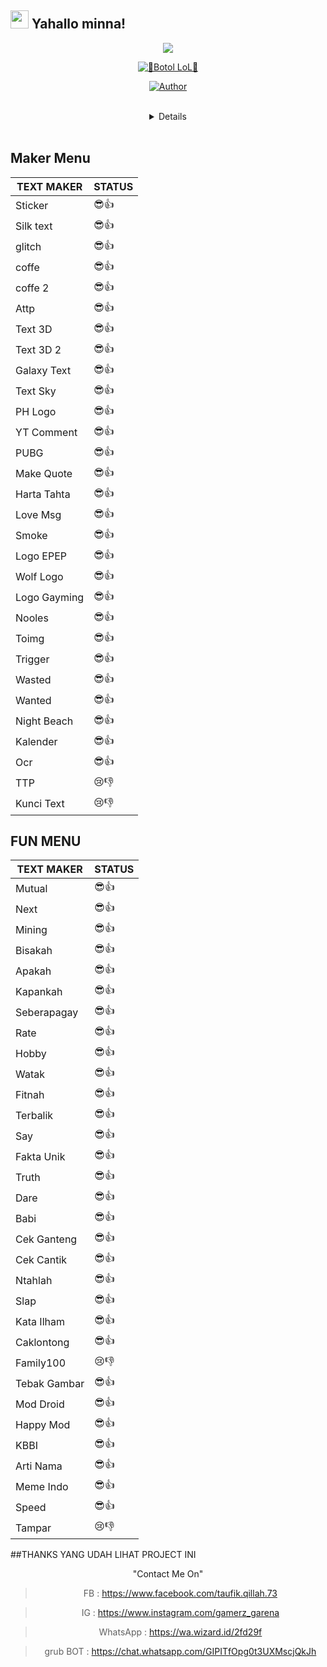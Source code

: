 ## <img src="https://github.com/TheDudeThatCode/TheDudeThatCode/blob/master/Assets/Hi.gif" width="29px"> Yahallo minna!
<p align="center">
<img src="https://user-images.githubusercontent.com/77515527/106854697-fce66b80-6678-11eb-905d-2b2e1d9bb973.jpg"
  </p>
<br>
  
  
 <p align="center">
 <a href="#"><img title="🐊Botol LoL🐊" src="https://img.shields.io/badge/Botol LoL-green?colorA=%23ff0000&colorB=%23017e40&style=for-the-badge"></a>
</p>
<p align="center">
<a href="https://github.com/Keito-Klein"><img title="Author" src="https://img.shields.io/badge/AUTHOR-MiKako-blue.svg?style=for-the-badge&logo=github"></a>
</p>
<br>
<div align="center">
<details>
  
  >Bot ini sedang dalam masa pengembangan 
  
  >Banyak fitur yang masih error
  </details>
    </div>
  <br>
  

  ## Maker Menu
  | TEXT MAKER | STATUS |
  |------------|--------|
  | Sticker    |  😎👍 |
  | Silk text | 😎👍 |
  | glitch | 😎👍 |
  | coffe | 😎👍 |
  | coffe 2 | 😎👍 |
  | Attp | 😎👍 |
  | Text 3D | 😎👍 |
  | Text 3D 2 | 😎👍 |
  | Galaxy Text | 😎👍 |
  | Text Sky | 😎👍 |
  | PH Logo | 😎👍 |
  | YT Comment | 😎👍 |
  | PUBG | 😎👍 |
  | Make Quote | 😎👍 |
  | Harta Tahta | 😎👍 |
  | Love Msg | 😎👍 |
  | Smoke | 😎👍 |
  | Logo EPEP | 😎👍 |
  | Wolf Logo | 😎👍 |
  | Logo Gayming | 😎👍 |
  | Nooles | 😎👍 |
  | Toimg | 😎👍 |
  | Trigger | 😎👍 |
  | Wasted | 😎👍 |
  | Wanted | 😎👍 |
  | Night Beach | 😎👍 |
  | Kalender | 😎👍 |
  | Ocr | 😎👍 |
  | TTP | 😢👎 |
  | Kunci Text | 😢👎 |
  
  ## FUN MENU
  | TEXT MAKER | STATUS |
  |------------|--------|
  | Mutual    |  😎👍 |
  | Next | 😎👍 |
  | Mining | 😎👍 |
  | Bisakah | 😎👍 |
  | Apakah | 😎👍 |
  | Kapankah | 😎👍 |
  | Seberapagay | 😎👍 |
  | Rate | 😎👍 |
  | Hobby | 😎👍 |
  | Watak | 😎👍 |
  | Fitnah | 😎👍 |
  | Terbalik | 😎👍 |
  | Say | 😎👍 |
  | Fakta Unik | 😎👍 |
  | Truth | 😎👍 |
  | Dare | 😎👍 |
  | Babi | 😎👍 |
  | Cek Ganteng | 😎👍 |
  | Cek Cantik | 😎👍 |
  | Ntahlah | 😎👍 |
  | Slap | 😎👍 |
  | Kata Ilham | 😎👍 |
  | Caklontong | 😎👍 |
  | Family100 | 😢👎 |
  | Tebak Gambar | 😎👍 |
  | Mod Droid | 😎👍 |
  | Happy Mod | 😎👍 |
  | KBBI | 😎👍 |
  | Arti Nama | 😎👍 |
  | Meme Indo | 😎👍 |
  | Speed | 😎👍 |
  | Tampar | 😢👎 |
  

  ##THANKS YANG UDAH LIHAT PROJECT INI
 
 <p align="center">
   "Contact Me On"
  <div align="center">
  
  > FB          : https://www.facebook.com/taufik.qillah.73
  
  > IG          : https://www.instagram.com/gamerz_garena
  
  > WhatsApp    : https://wa.wizard.id/2fd29f
  
  > grub BOT    : https://chat.whatsapp.com/GIPITfOpg0t3UXMscjQkJh
  
